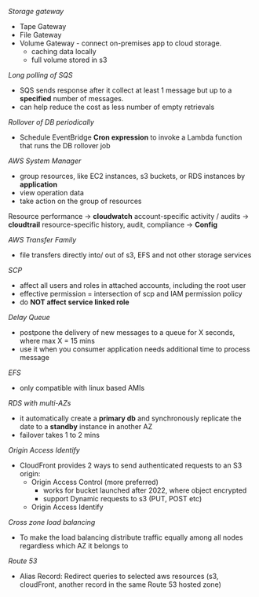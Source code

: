 *Storage gateway*
- Tape Gateway
- File Gateway
- Volume Gateway - connect on-premises app to cloud storage.
	- caching data locally
	- full volume stored in s3

*Long polling of SQS*
- SQS sends response after it collect at least 1 message but up to a **specified** number of messages. 
- can help reduce the cost as less number of empty retrievals

*Rollover of DB periodically*
- Schedule EventBridge **Cron expression** to invoke a Lambda function that runs the DB rollover job

*AWS System Manager*
- group resources, like EC2 instances, s3 buckets, or RDS instances by **application**
- view operation data
- take action on the group of resources

Resource performance -> **cloudwatch**
account-specific activity / audits -> **cloudtrail**
resource-specific history, audit, compliance -> **Config**

*AWS Transfer Family*
- file transfers directly into/ out of s3, EFS and not other storage services

*SCP*
- affect all users and roles in attached accounts, including the root user
- effective permission = intersection of scp and IAM permission policy
- do **NOT affect service linked role**

*Delay Queue*
- postpone the delivery of new messages to a queue for X seconds, where max X = 15 mins
- use it when you consumer application needs additional time to process message

*EFS*
- only compatible with linux based AMIs

*RDS with multi-AZs*
- it automatically create a **primary db** and synchronously replicate the date to a **standby** instance in another AZ
- failover takes 1 to 2 mins

*Origin Access Identify*
- CloudFront provides 2 ways to send authenticated requests to an S3 origin:
	- Origin Access Control (more preferred)
		 - works for bucket launched after 2022, where object encrypted
		 - support Dynamic requests to s3 (PUT, POST etc)
	- Origin Access Identify

*Cross zone load balancing*
- To make the load balancing distribute traffic equally among all nodes regardless which AZ it belongs to

*Route 53*
- Alias Record: Redirect queries to selected aws resources (s3, cloudFront, another record in the same Route  53 hosted zone)